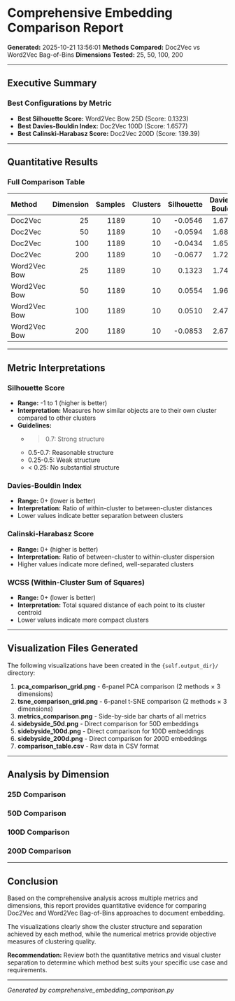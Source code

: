 # Comprehensive Embedding Comparison Report

**Generated:** 2025-10-21 13:56:01
**Methods Compared:** Doc2Vec vs Word2Vec Bag-of-Bins
**Dimensions Tested:** 25, 50, 100, 200

---

## Executive Summary


### Best Configurations by Metric

- **Best Silhouette Score:** Word2Vec Bow 25D (Score: 0.1323)
- **Best Davies-Bouldin Index:** Doc2Vec 100D (Score: 1.6577)
- **Best Calinski-Harabasz Score:** Doc2Vec 200D (Score: 139.39)

---

## Quantitative Results

### Full Comparison Table

| Method       |   Dimension |   Samples |   Clusters |   Silhouette |   Davies-Bouldin |   Calinski-Harabasz |      WCSS |
|:-------------|------------:|----------:|-----------:|-------------:|-----------------:|--------------------:|----------:|
| Doc2Vec      |          25 |      1189 |         10 |      -0.0546 |           1.6796 |            119.8932 | 3006.4440 |
| Doc2Vec      |          50 |      1189 |         10 |      -0.0594 |           1.6842 |            120.5048 | 2935.6080 |
| Doc2Vec      |         100 |      1189 |         10 |      -0.0434 |           1.6577 |            127.2436 | 2610.7849 |
| Doc2Vec      |         200 |      1189 |         10 |      -0.0677 |           1.7281 |            139.3921 | 2280.6190 |
| Word2Vec Bow |          25 |      1189 |         10 |       0.1323 |           1.7464 |             71.2553 |  106.4672 |
| Word2Vec Bow |          50 |      1189 |         10 |       0.0554 |           1.9688 |             55.1849 |  112.6194 |
| Word2Vec Bow |         100 |      1189 |         10 |       0.0510 |           2.4710 |             38.8080 |  118.7455 |
| Word2Vec Bow |         200 |      1189 |         10 |      -0.0853 |           2.6759 |             33.9192 |  109.0389 |

---

## Metric Interpretations

### Silhouette Score
- **Range:** -1 to 1 (higher is better)
- **Interpretation:** Measures how similar objects are to their own cluster compared to other clusters
- **Guidelines:**
  - > 0.7: Strong structure
  - 0.5-0.7: Reasonable structure
  - 0.25-0.5: Weak structure
  - < 0.25: No substantial structure

### Davies-Bouldin Index
- **Range:** 0+ (lower is better)
- **Interpretation:** Ratio of within-cluster to between-cluster distances
- Lower values indicate better separation between clusters

### Calinski-Harabasz Score
- **Range:** 0+ (higher is better)
- **Interpretation:** Ratio of between-cluster to within-cluster dispersion
- Higher values indicate more defined, well-separated clusters

### WCSS (Within-Cluster Sum of Squares)
- **Range:** 0+ (lower is better)
- **Interpretation:** Total squared distance of each point to its cluster centroid
- Lower values indicate more compact clusters

---

## Visualization Files Generated

The following visualizations have been created in the `{self.output_dir}/` directory:

1. **pca_comparison_grid.png** - 6-panel PCA comparison (2 methods × 3 dimensions)
2. **tsne_comparison_grid.png** - 6-panel t-SNE comparison (2 methods × 3 dimensions)
3. **metrics_comparison.png** - Side-by-side bar charts of all metrics
4. **sidebyside_50d.png** - Direct comparison for 50D embeddings
5. **sidebyside_100d.png** - Direct comparison for 100D embeddings
6. **sidebyside_200d.png** - Direct comparison for 200D embeddings
7. **comparison_table.csv** - Raw data in CSV format

---

## Analysis by Dimension


### 25D Comparison


### 50D Comparison


### 100D Comparison


### 200D Comparison


---

## Conclusion

Based on the comprehensive analysis across multiple metrics and dimensions, this report provides
quantitative evidence for comparing Doc2Vec and Word2Vec Bag-of-Bins approaches to document embedding.

The visualizations clearly show the cluster structure and separation achieved by each method, while
the numerical metrics provide objective measures of clustering quality.

**Recommendation:** Review both the quantitative metrics and visual cluster separation to determine
which method best suits your specific use case and requirements.

---

*Generated by comprehensive_embedding_comparison.py*
